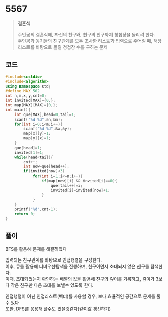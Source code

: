 # 5567

> __결혼식__
>
> 주인공의 결혼식에, 자신의 친구와, 친구의 친구까지 청첩장을 돌리려 한다.  
> 주인공과 동기들의 친구관계를 모두 조사한 리스트가 입력으로 주어질 때, 해당 리스트를 바탕으로 돌릴 청첩장 수를 구하는 문제

## 코드

```c++
#include<cstdio>
#include<algorithm>
using namespace std;
#define MAX 502
int n,m,x,y,cnt=0;
int invited[MAX]={0,};
int map[MAX][MAX]={0,};
int main(){
    int que[MAX],head=0,tail=1;
    scanf("%d %d",&n,&m);
    for(int i=0;i<m;i++){
        scanf("%d %d",&x,&y);
        map[x][y]=1;
        map[y][x]=1;
    }
    que[head]=1;
    invited[1]=1;
    while(head<tail){
        cnt++;
        int now=que[head++];
        if(invited[now]<3)
            for(int i=1;i<=n;i++){
                if(map[now][i] && invited[i]==0){
                    que[tail++]=i;
                    invited[i]=invited[now]+1;
                }
            }
    }
    printf("%d",cnt-1);
    return 0;
}
```

## 풀이

BFS를 활용해 문제를 해결하였다

입력되는 친구관계를 바탕으로 인접행렬을 구성한다.  
이후, 큐를 활용해 너비우선탐색을 진행하며, 친구이면서 초대되지 않은 친구를 탐색한다.  
이때, 초대되었는지 확인하는 배열의 값을 활용해 친구의 깊이를 기록하고, 깊이가 3보다 작은 친구만 다음 초대를 보낼수 있도록 한다.

인접행렬이 아닌 인접리스트(벡터)를 사용할 경우, 보다 효율적인 공간으로 문제를 풀 수 있다  
또한, DFS를 응용해 풀수도 있을것같다(깊이값 갱신하기)
